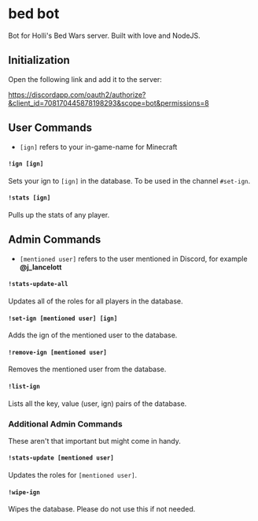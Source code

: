 # bed bot

Bot for Holli's Bed Wars server. Built with love and NodeJS.

## Initialization

Open the following link and add it to the server:

https://discordapp.com/oauth2/authorize?&client_id=708170445878198293&scope=bot&permissions=8

## User Commands

* `[ign]` refers to your in-game-name for Minecraft

#### `!ign [ign]`

Sets your ign to `[ign]` in the database. To be used in the channel `#set-ign`.

#### `!stats [ign]`

Pulls up the stats of any player.

## Admin Commands

* `[mentioned user]` refers to the user mentioned in Discord, for example **@j_lancelott**

#### `!stats-update-all`

Updates all of the roles for all players in the database.

#### `!set-ign [mentioned user] [ign]`

Adds the ign of the mentioned user to the database.

#### `!remove-ign [mentioned user]`

Removes the mentioned user from the database.

#### `!list-ign`

Lists all the key, value (user, ign) pairs of the database.

### Additional Admin Commands

These aren't that important but might come in handy.

#### `!stats-update [mentioned user]`

Updates the roles for `[mentioned user]`.

#### `!wipe-ign`

Wipes the database. Please do not use this if not needed.